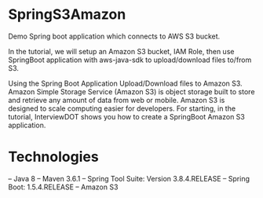 # SpringS3Amazon
Demo Spring boot application which connects to AWS S3 bucket.

In the tutorial, we will setup an Amazon S3 bucket, IAM Role, then use SpringBoot application with aws-java-sdk to upload/download files to/from S3.

Using the Spring Boot Application Upload/Download files to Amazon S3.
Amazon Simple Storage Service (Amazon S3) is object storage built to store and retrieve any amount of data from web or mobile. Amazon S3 is designed to scale computing easier for developers. For starting, in the tutorial, InterviewDOT shows you how to create a SpringBoot Amazon S3 application.

# Technologies
– Java 8
– Maven 3.6.1
– Spring Tool Suite: Version 3.8.4.RELEASE
– Spring Boot: 1.5.4.RELEASE
– Amazon S3
